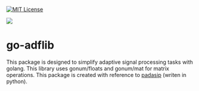 [![MIT License](http://img.shields.io/badge/license-MIT-blue.svg?style=flat)](LICENSE)

![](https://github.com/tetsuzawa/go-adflib/workflows/.github/workflows/main.yml/badge.svg)

# go-adflib
This package is designed to simplify adaptive signal processing tasks with golang. This library uses gonum/floats and gonum/mat for matrix operations. This package is created with reference to [padasip](https://github.com/matousc89/padasip) (writen in python).
